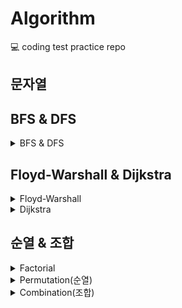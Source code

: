 # Algorithm
:computer: coding test practice repo

## 문자열

## BFS & DFS
<details>
<summary>BFS & DFS</summary>

```

```
</details>

## Floyd-Warshall & Dijkstra
<details>
<summary>Floyd-Warshall</summary>

```

```
</details>

<details>
<summary>Dijkstra</summary>

```

```
</details>


## 순열 & 조합


<details>
<summary>Factorial</summary>

```
func factorial(_ n: Int) -> Int {
    var n = n
    var result = 1
    while n > 1 {
        result *= n
        n -= 1
    }
    return result
}
```
</details>

<details>
<summary>Permutation(순열)</summary>

```
func permutation<T>(_ elements: [T], _ k: Int) -> [[T]] {
    var result = [[T]]()
    var visited = [Bool](repeating: false, count: elements.count)
    
    func permut(_ now: [T]) {
        if now.count == k {
            result.append(now)
            return
        }
        
        for i in 0..<elements.count {
            if visited[i] == true { continue }
            visited[i] = true
            permut(now + [elements[i]])
            visited[i] = false
        }
    }
    permut([])
    return result
}
```
</details>


<details>
<summary>Combination(조합)</summary>

```
func combination<T>(_ elements: [T], _ k: Int) -> [[T]] {
    var result = [[T]]()
    
    func combi(_ index: Int, _ now: [T]) {
        if now.count == k {
            result.append(now)
            return
        }
        for i in index..<elements.count {
            combi(i + 1, now + [elements[i]])
        }
    }
    combi(0, [])
    return result
}
```
</details>
